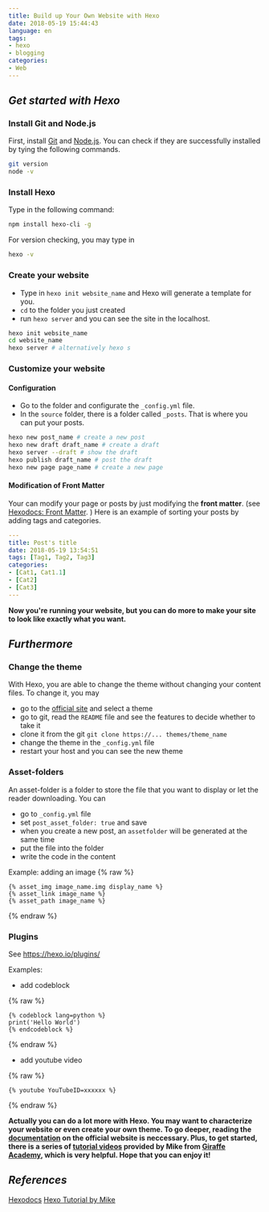 ```yaml
---
title: Build up Your Own Website with Hexo
date: 2018-05-19 15:44:43
language: en
tags:
- hexo
- blogging
categories:
- Web
---
```

## *Get started with Hexo*
### Install Git and Node.js
First, install [Git][2] and [Node.js][3]. You can check if they are successfully installed by tying the following commands.

```bash
git version
node -v
```
### Install Hexo
Type in the following command:

```bash
npm install hexo-cli -g
```
For version checking, you may type in

```bash
hexo -v
```
### Create your website
- Type in `hexo init website_name` and Hexo will generate a template for you.
- `cd` to the folder you just created
- run `hexo server` and you can see the site in the localhost.

```bash
hexo init website_name
cd website_name
hexo server # alternatively hexo s
```

### Customize your website
#### Configuration

- Go to the folder and configurate the `_config.yml` file.
- In the `source` folder, there is a folder called `_posts`. That is where you can put your posts.


```bash
hexo new post_name # create a new post
hexo new draft draft_name # create a draft
hexo server --draft # show the draft
hexo publish draft_name # post the draft
hexo new page page_name # create a new page
```

#### Modification of Front Matter
Your can modify your page or posts by just modifying the **front matter**. (see [Hexodocs: Front Matter][4]. ) Here is an example of sorting your posts by adding tags and categories.

```yaml
---
title: Post's title
date: 2018-05-19 13:54:51
tags: [Tag1, Tag2, Tag3]
categories:
- [Cat1, Cat1.1]
- [Cat2]
- [Cat3]
---
```

**Now you're running your website, but you can do more to make your site to look like exactly what you want.**

## *Furthermore*

### Change the theme
With Hexo, you are able to change the theme without changing your content files. To change it, you may
- go to the [official site][5] and select a theme
- go to git, read the `README` file and see the features to decide whether to take it
- clone it from the git `git clone https://... themes/theme_name`
- change the theme in the `_config.yml` file
- restart your host and you can see the new theme

### Asset-folders
An asset-folder is a folder to store the file that you want to display or let the reader downloading. You can

- go to `_config.yml` file
- set `post_asset_folder: true` and save
- when you create a new post, an `assetfolder` will be generated at the same time
- put the file into the folder
- write the code in the content

Example: adding an image
{% raw %}
```
{% asset_img image_name.img display_name %}
{% asset_link image_name %}
{% asset_path image_name %}
```
{% endraw %}

### Plugins
See https://hexo.io/plugins/

Examples:
- add codeblock

{% raw %}
```
{% codeblock lang=python %}
print('Hello World')
{% endcodeblock %}
```
{% endraw %}

- add youtube video

{% raw %}
```
{% youtube YouTubeID=xxxxxx %}
```
{% endraw %}

**Actually you can do a lot more with Hexo. You may want to characterize your website or even create your own theme. To go deeper, reading the [documentation][1] on the official website is neccessary. Plus, to get started, there is a series of [tutorial videos][6] provided by Mike from [Giraffe Academy][7], which is very helpful. Hope that you can enjoy it!**

## *References*
[Hexodocs][1]
[Hexo Tutorial by Mike][6]

[1]: https://hexo.io/docs/index.html
[2]: https://git-scm.com/
[3]: https://nodejs.org/en/
[4]: https://hexo.io/docs/front-matter.html
[5]: https://hexo.io/themes/index.html
[6]: https://www.youtube.com/watch?v=Kt7u5kr_P5o&list=PLLAZ4kZ9dFpOMJR6D25ishrSedvsguVSm&index=1
[7]: http://www.giraffeacademy.com/
